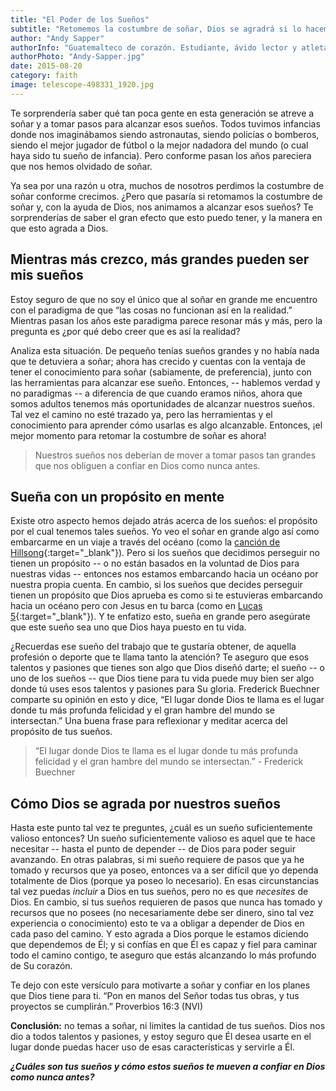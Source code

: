 ```yaml
---
title: "El Poder de los Sueños"
subtitle: "Retomemos la costumbre de soñar, Dios se agradrá si lo hacemos correctamente"
author: "Andy Sapper"
authorInfo: "Guatemalteco de corazón. Estudiante, ávido lector y atleta. Apasionado por esta generación y los planes que Dios tiene para ella."
authorPhoto: "Andy-Sapper.jpg"
date: 2015-08-20
category: faith
image: telescope-498331_1920.jpg
---
```


Te sorprendería saber qué tan poca gente en esta generación se atreve a soñar y a tomar pasos para alcanzar esos sueños. Todos tuvimos infancias donde nos imaginábamos siendo astronautas, siendo policías o bomberos, siendo el mejor jugador de fútbol o la mejor nadadora del mundo (o cual haya sido tu sueño de infancia). Pero conforme pasan los años pareciera que nos hemos olvidado de soñar.

Ya sea por una razón u otra, muchos de nosotros perdimos la costumbre de soñar conforme crecimos. ¿Pero que pasaría si retomamos la costumbre de soñar y, con la ayuda de Dios, nos animamos a alcanzar esos sueños? Te sorprenderías de saber el gran efecto que esto puedo tener, y la manera en que esto agrada a Dios.

## Mientras más crezco, más grandes pueden ser mis sueños
Estoy seguro de que no soy el único que al soñar en grande me encuentro con el paradigma de que “las cosas no funcionan así en la realidad.” Mientras pasan los años este paradigma parece resonar más y más, pero la pregunta es ¿por qué debo creer que es así la realidad?

Analiza esta situación. De pequeño tenías sueños grandes y no había nada que te detuviera a soñar; ahora has crecido y cuentas con la ventaja de tener el conocimiento para soñar (sabiamente, de preferencia), junto con las herramientas para alcanzar ese sueño. Entonces, -- hablemos verdad y no paradigmas -- a diferencia de que cuando eramos niños, ahora que somos adultos tenemos más oportunidades de alcanzar nuestros sueños. Tal vez el camino no esté trazado ya, pero las herramientas y el conocimiento para aprender cómo usarlas es algo alcanzable. Entonces, ¡el mejor momento para retomar la costumbre de soñar es ahora!

> Nuestros sueños nos deberían de mover a tomar pasos tan grandes que nos obliguen a confiar en Dios como nunca antes.

## Sueña con un propósito en mente
Existe otro aspecto hemos dejado atrás acerca de los sueños: el propósito por el cual tenemos tales sueños. Yo veo el soñar en grande algo así como embarcarme en un viaje a través del océano (como la [canción de Hillsong](https://www.youtube.com/watch?v=2BJ0OA0nXPY "Hillsong - Oceanos"){:target="_blank"}). Pero si los sueños que decidimos perseguir no tienen un propósito -- o no están basados en la voluntad de Dios para nuestras vidas -- entonces nos estamos embarcando hacia un océano por nuestra propia cuenta. En cambio, si los sueños que decides perseguir tienen un propósito que Dios aprueba es como si te estuvieras embarcando hacia un océano pero con Jesus en tu barca (como en [Lucas 5](https://www.biblegateway.com/passage/?search=Lucas+5%3A1-7&version=NVI "Lucas 5:1-7"){:target="_blank"}). Y te enfatizo esto, sueña en grande pero asegúrate que este sueño sea uno que Dios haya puesto en tu vida.

¿Recuerdas ese sueño del trabajo que te gustaría obtener, de aquella profesión o deporte que te llama tanto la atención? Te aseguro que esos talentos y pasiones que tienes son algo que Dios diseñó darte; el sueño -- o uno de los sueños -- que Dios tiene para tu vida puede muy bien ser algo donde tú uses esos talentos y pasiones para Su gloria. Frederick Buechner comparte su opinión en esto y dice, “El lugar donde Dios te llama es el lugar donde tu más profunda felicidad y el gran hambre del mundo se intersectan.” Una buena frase para reflexionar y meditar acerca del propósito de tus sueños.

> “El lugar donde Dios te llama es el lugar donde tu más profunda felicidad y el gran hambre del mundo se intersectan.” - Frederick Buechner

## Cómo Dios se agrada por nuestros sueños
Hasta este punto tal vez te preguntes, ¿cuál es un sueño suficientemente valioso entonces? Un sueño suficientemente valioso es aquel que te hace necesitar -- hasta el punto de depender -- de Dios para poder seguir avanzando. En otras palabras, si mi sueño requiere de pasos que ya he tomado y recursos que ya poseo, entonces va a ser difícil que yo dependa totalmente de Dios (porque ya poseo lo necesario). En esas circunstancias tal vez puedas *incluir* a Dios en tus sueños, pero no es que *necesites* de Dios. En cambio, si tus sueños requieren de pasos que nunca has tomado y recursos que no posees (no necesariamente debe ser dinero, sino tal vez experiencia o conocimiento) esto te va a obligar a depender de Dios en cada paso del camino. Y esto agrada a Dios porque le estamos diciendo que dependemos de Él; y si confías en que Él es capaz y fiel para caminar todo el camino contigo, te aseguro que estás alcanzando lo más profundo de Su corazón.

Te dejo con este versículo para motivarte a soñar y confiar en los planes que Dios tiene para ti.
“Pon en manos del Señor todas tus obras, y tus proyectos se cumplirán.” Proverbios 16:3 (NVI)

**Conclusión:** no temas a soñar, ni limites la cantidad de tus sueños. Dios nos dio a todos talentos y pasiones, y estoy seguro que Él desea usarte en el lugar donde puedas hacer uso de esas características y servirle a Él.


**_¿Cuáles son tus sueños y cómo estos sueños te mueven a confiar en Dios como nunca antes?_**
